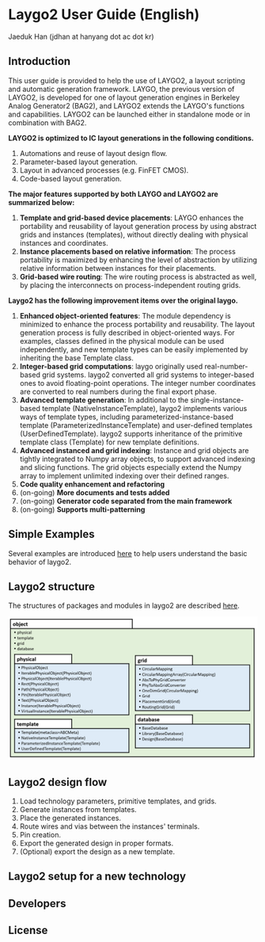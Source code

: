 # Laygo2 User Guide (English)

Jaeduk Han (jdhan at hanyang dot ac dot kr)
 
## Introduction
This user guide is provided to help the use of LAYGO2, a layout scripting and automatic generation framework.
LAYGO, the previous version of LAYGO2, is developed for one of layout generation engines in 
Berkeley Analog Generator2 (BAG2), and LAYGO2 extends the LAYGO's functions and capabilities.
LAYGO2 can be launched either in standalone mode or in combination with BAG2.

**LAYGO2 is optimized to IC layout generations in the following conditions.**

1. Automations and reuse of layout design flow.
1. Parameter-based layout generation.
1. Layout in advanced processes (e.g. FinFET CMOS).
1. Code-based layout generation.

**The major features supported by both LAYGO and LAYGO2 are summarized below:**

1. **Template and grid-based device placements**: LAYGO enhances the portability and reusability of layout 
generation process by using abstract grids and instances (templates), without directly dealing with physical 
instances and coordinates.
1. **Instance placements based on relative information**: The process portability is maximized by enhancing 
the level of abstraction by utilizing relative information between instances for their placements.
1. **Grid-based wire routing**: The wire routing process is abstracted as well, by placing the interconnects 
on process-independent routing grids. 

**Laygo2 has the following improvement items over the original laygo.**
1. **Enhanced object-oriented features**: The module dependency is minimized to enhance the process portability 
and reusability. The layout generation process is fully described in object-oriented ways.
For examples, classes defined in the physical module can be used independently, and new template types can be 
easily implemented by inheriting the base Template class.
1. **Integer-based grid computations**: laygo originally used real-number-based grid systems. laygo2 converted 
all grid systems to integer-based ones to avoid floating-point operations. The integer number coordinates are 
converted to real numbers during the final export phase.
1. **Advanced template generation**: In additional to the single-instance-based template (NativeInstanceTemplate),
laygo2 implements various ways of template types, including parameterized-instance-based template
(ParameterizedInstanceTemplate) and user-defined templates (UserDefinedTemplate). laygo2 supports inheritance 
of the primitive template class (Template) for new template definitions.
1. **Advanced instanced and grid indexing**: Instance and grid objects are tightly integrated to Numpy 
array objects, to support advanced indexing and slicing functions. The grid objects especially extend 
the Numpy array to implement unlimited indexing over their defined ranges.
1. **Code quality enhancement and refactoring**
1. (on-going) **More documents and tests added**
1. (on-going) **Generator code separated from the main framework**
1. (on-going) **Supports multi-patterning**

## Simple Examples
Several examples are introduced [here](2_examples.md) to help users understand the basic behavior of laygo2.

## Laygo2 structure
The structures of packages and modules in laygo2 are described [here](3_structure.md).

![laygo2 UML diagram](../assets/img/user_guide_uml.png "laygo2 UML diagram")

## Laygo2 design flow
1. Load technology parameters, primitive templates, and grids.
1. Generate instances from templates.
1. Place the generated instances.
1. Route wires and vias between the instances' terminals.
1. Pin creation.
1. Export the generated design in proper formats.
1. (Optional) export the design as a new template.

## Laygo2 setup for a new technology

## Developers

## License


